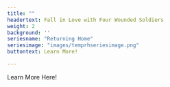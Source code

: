 ```yaml
---
title: ""
headertext: Fall in Love with Four Wounded Soldiers
weight: 2
background: ''
seriesname: "Returning Home"
seriesimage: "images/temprhseriesimage.png"
buttontext: Learn More!

---
```


Learn More Here! 